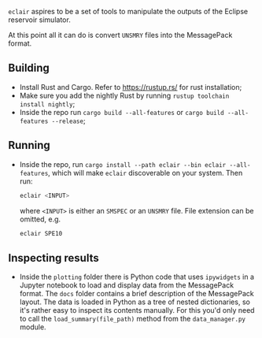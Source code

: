 `eclair` aspires to be a set of tools to manipulate the outputs of the Eclipse reservoir simulator.

At this point all it can do is convert `UNSMRY` files into the MessagePack format.

## Building

- Install Rust and Cargo. Refer to https://rustup.rs/ for rust installation;
- Make sure you add the nightly Rust by running `rustup toolchain install nightly`;
- Inside the repo run `cargo build --all-features` or `cargo build --all-features --release`;

## Running

- Inside the repo, run `cargo install --path eclair --bin eclair --all-features`, which will make `eclair` discoverable on your system. Then run:

    ```sh
    eclair <INPUT>
    ```

    where `<INPUT>` is either an `SMSPEC` or an `UNSMRY` file. File extension can be omitted, e.g.

    ```sh
    eclair SPE10
    ```

## Inspecting results

- Inside the `plotting` folder there is Python code that uses `ipywidgets` in a Jupyter notebook to load and display data from the MessagePack format. The `docs` folder contains a brief description of the MessagePack layout. The data is loaded in Python as a tree of nested dictionaries, so it's rather easy to inspect its contents manually. For this you'd only need to call the `load_summary(file_path)` method from the `data_manager.py` module.
